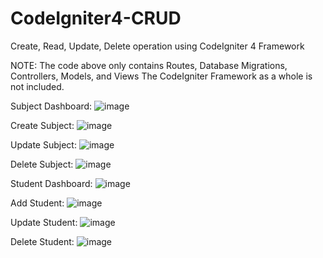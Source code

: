# CodeIgniter4-CRUD
Create, Read, Update, Delete operation using CodeIgniter 4 Framework

NOTE: The code above only contains Routes, Database Migrations, Controllers, Models, and Views
      The CodeIgniter Framework as a whole is not included.

Subject Dashboard:
![image](https://github.com/GabrielAmadeus/CodeIgniter4-CRUD/assets/143593330/b9310363-9b61-4a29-ab7d-9885def91d2d)

Create Subject:
![image](https://github.com/GabrielAmadeus/CodeIgniter4-CRUD/assets/143593330/1c95503e-4e1d-424f-b01d-cbfdbc2b1104)

Update Subject:
![image](https://github.com/GabrielAmadeus/CodeIgniter4-CRUD/assets/143593330/2d3ecbbc-e43d-4616-80e6-0d88891a0ec0)

Delete Subject:
![image](https://github.com/GabrielAmadeus/CodeIgniter4-CRUD/assets/143593330/11ec7daa-dc5c-40c7-9843-6e6f0ace123d)

Student Dashboard:
![image](https://github.com/GabrielAmadeus/CodeIgniter4-CRUD/assets/143593330/1ff6790d-6dcb-4d94-8b33-04ec8fab0a24)

Add Student:
![image](https://github.com/GabrielAmadeus/CodeIgniter4-CRUD/assets/143593330/7ad07ce9-65b0-4522-be72-3e3e833d1786)

Update Student:
![image](https://github.com/GabrielAmadeus/CodeIgniter4-CRUD/assets/143593330/6d868119-358c-4bf6-ab27-c941f855caae)

Delete Student:
![image](https://github.com/GabrielAmadeus/CodeIgniter4-CRUD/assets/143593330/5a34b295-62ee-4e33-bb3f-64f425a2647d)
